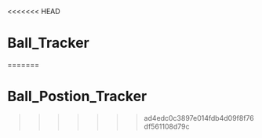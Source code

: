 <<<<<<< HEAD
# Ball_Tracker
=======
# Ball_Postion_Tracker
>>>>>>> ad4edc0c3897e014fdb4d09f8f76df561108d79c
